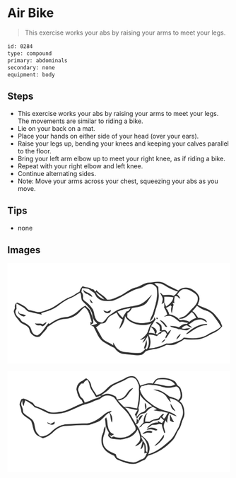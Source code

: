 # Air Bike
> This exercise works your abs by raising your arms to meet your legs.

``` 
id: 0284 
type: compound 
primary: abdominals 
secondary: none 
equipment: body 
``` 

## Steps

 - This exercise works your abs by raising your arms to meet your legs. The movements are similar to riding a bike.
 - Lie on your back on a mat.
 - Place your hands on either side of your head (over your ears).
 - Raise your legs up, bending your knees and keeping your calves parallel to the floor.
 - Bring your left arm elbow up to meet your right knee, as if riding a bike.
 - Repeat with your right elbow and left knee.
 - Continue alternating sides.
 - Note: Move your arms across your chest, squeezing your abs as you move.

## Tips

 - none

## Images

![](../svg/0284-relaxation.svg)

![](../svg/0284-tension.svg)
